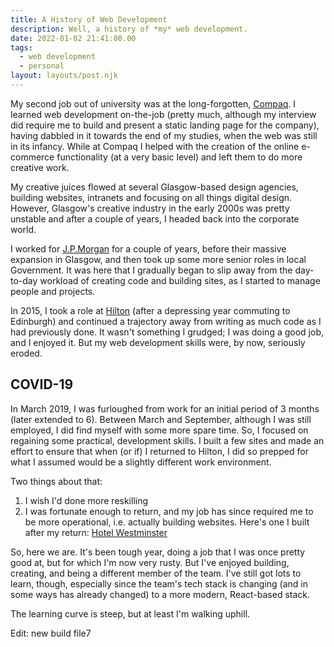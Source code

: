 ```yaml
---
title: A History of Web Development
description: Well, a history of *my* web development.
date: 2022-01-02 21:41:00.00
tags:
  - web development
  - personal
layout: layouts/post.njk
---
```


My second job out of university was at the long-forgotten, [Compaq](https://en.wikipedia.org/wiki/Compaq). I learned web development on-the-job (pretty much, although my interview did require me to build and present a static landing page for the company), having dabbled in it towards the end of my studies, when the web was still in its infancy. While at Compaq I helped with the creation of the online e-commerce functionality (at a very basic level) and left them to do more creative work.

My creative juices flowed at several Glasgow-based design agencies, building websites, intranets and focusing on all things digital design. However, Glasgow's creative industry in the early 2000s was pretty unstable and after a couple of years, I headed back into the corporate world.

I worked for [J.P.Morgan](https://www.jpmorgan.com/global) for a couple of years, before their massive expansion in Glasgow, and then took up some more senior roles in local Government. It was here that I gradually began to slip away from the day-to-day workload of creating code and building sites, as I started to manage people and projects.

In 2015, I took a role at [Hilton](https://www.hilton.com) (after a depressing year commuting to Edinburgh) and continued a trajectory away from writing as much code as I had previously done. It wasn't something I grudged; I was doing a good job, and I enjoyed it. But my web development skills were, by now, seriously eroded.

## COVID-19

In March 2019, I was furloughed from work for an initial period of 3 months (later extended to 6). Between March and September, although I was still employed, I did find myself with some more spare time. So, I focused on regaining some practical, development skills. I built a few sites and made an effort to ensure that when (or if) I returned to Hilton, I did so prepped for what I assumed would be a slightly different work environment.

Two things about that:

1. I wish I'd done more reskilling
2. I was fortunate enough to return, and my job has since required me to be more operational, i.e. actually building websites. Here's one I built after my return: [Hotel Westminster](https://www.hotelwestminster.co.uk)

So, here we are. It's been tough year, doing a job that I was once pretty good at, but for which I'm now very rusty. But I've enjoyed building, creating, and being a different member of the team. I've still got lots to learn, though, especially since the team's tech stack is changing (and in some ways has already changed) to a more modern, React-based stack.

The learning curve is steep, but at least I'm walking uphill.

Edit: new build file7
